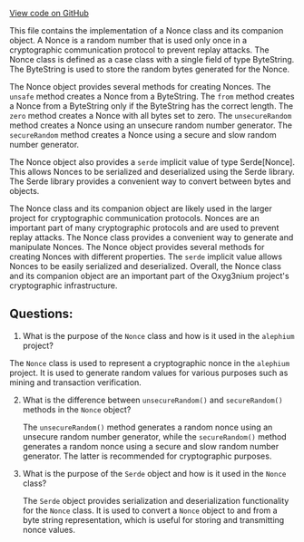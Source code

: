 [View code on GitHub](https://github.com/alephium/alephium/protocol/src/main/scala/org/alephium/protocol/model/Nonce.scala)

This file contains the implementation of a Nonce class and its companion object. A Nonce is a random number that is used only once in a cryptographic communication protocol to prevent replay attacks. The Nonce class is defined as a case class with a single field of type ByteString. The ByteString is used to store the random bytes generated for the Nonce.

The Nonce object provides several methods for creating Nonces. The `unsafe` method creates a Nonce from a ByteString. The `from` method creates a Nonce from a ByteString only if the ByteString has the correct length. The `zero` method creates a Nonce with all bytes set to zero. The `unsecureRandom` method creates a Nonce using an unsecure random number generator. The `secureRandom` method creates a Nonce using a secure and slow random number generator.

The Nonce object also provides a `serde` implicit value of type Serde[Nonce]. This allows Nonces to be serialized and deserialized using the Serde library. The Serde library provides a convenient way to convert between bytes and objects.

The Nonce class and its companion object are likely used in the larger project for cryptographic communication protocols. Nonces are an important part of many cryptographic protocols and are used to prevent replay attacks. The Nonce class provides a convenient way to generate and manipulate Nonces. The Nonce object provides several methods for creating Nonces with different properties. The `serde` implicit value allows Nonces to be easily serialized and deserialized. Overall, the Nonce class and its companion object are an important part of the Oxyg3nium project's cryptographic infrastructure.
## Questions: 
 1. What is the purpose of the `Nonce` class and how is it used in the `alephium` project?
   
   The `Nonce` class is used to represent a cryptographic nonce in the `alephium` project. It is used to generate random values for various purposes such as mining and transaction verification.

2. What is the difference between `unsecureRandom()` and `secureRandom()` methods in the `Nonce` object?
   
   The `unsecureRandom()` method generates a random nonce using an unsecure random number generator, while the `secureRandom()` method generates a random nonce using a secure and slow random number generator. The latter is recommended for cryptographic purposes.

3. What is the purpose of the `Serde` object and how is it used in the `Nonce` class?
   
   The `Serde` object provides serialization and deserialization functionality for the `Nonce` class. It is used to convert a `Nonce` object to and from a byte string representation, which is useful for storing and transmitting nonce values.